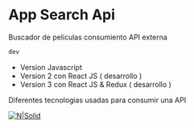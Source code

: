 # App Search Api
Buscador de peliculas consumiento API externa
```sh
dev
```

  - Version Javascript
  - Version 2 con React JS ( desarrollo )
  - Version 3 con React JS & Redux ( desarrollo )

Diferentes tecnologias usadas para consumir una API

[![N|Solid](https://i.imgur.com/dFATbxK.png)](https://#.com/)